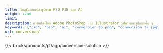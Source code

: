 ```yaml
---
title: โซลูชันการแปลงรูปแบบ PSD PSB และ AI
weight: 7730
limit: 
description: การแปลงไฟล์ Adobe PhotoShop และ Illustrator รูปภาพและรูปแบบอื่น ๆ
keywords: ["psd", "psb", "ai", "conversion to png", "conversion to jpg", "conversion to pdf", "convert to gif", "convert to bmp", "convert to tiff"]
url: conversion/
---
```


{{< blocks/products/pf/agp/conversion-solution >}} 
